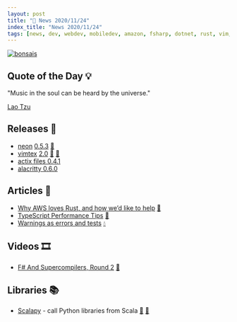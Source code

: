 ```yaml
---
layout: post
title: "📜 News 2020/11/24"
index_title: "News 2020/11/24"
tags: [news, dev, webdev, mobiledev, amazon, fsharp, dotnet, rust, vim, neovim, scala, python]
---
```


<a href="https://daily-tech-news.github.io/2020/11/24/news.html">
  <img src="https://user-images.githubusercontent.com/430272/100178665-203fae00-2eb3-11eb-97e8-9b1eaeac1207.jpg"
     alt="bonsais"
     class="image">
</a>

## Quote of the Day 💡

"Music in the soul can be heard by the universe."

[Lao Tzu](https://en.wikipedia.org/wiki/Laozi)

## Releases 🥳

- [neon](https://github.com/neon-bindings/neon) [0.5.3](https://github.com/neon-bindings/neon/releases/tag/0.5.3) [🦀](https://www.rust-lang.org "#rust")
- [vimtex](https://github.com/lervag/vimtex) [2.0](https://github.com/lervag/vimtex/releases/tag/v2.0) [🍃](https://www.vim.org "#vim") [🍃](https://neovim.io "#neovim")
- [actix files 0.4.1](https://github.com/actix/actix-web/releases/tag/files-v0.4.1)
- [alacritty 0.6.0](https://github.com/alacritty/alacritty/releases/tag/v0.6.0)

## Articles 📜

- [Why AWS loves Rust, and how we’d like to help](https://aws.amazon.com/pt/blogs/opensource/why-aws-loves-rust-and-how-wed-like-to-help/) [🦀](https://www.rust-lang.org "#rust")
- [TypeScript Performance Tips](https://github.com/microsoft/TypeScript/wiki/Performance) [🔷](https://www.typescriptlang.org "#typescript")
- [Warnings as errors and tests](https://dashbit.co/blog/tests-with-warnings-as-errors) [💧](https://elixir-lang.org "#elixirlang")

## Videos 🎞

- [F# And Supercompilers, Round 2](https://danielbmarkham.locals.com/post/248703/f-and-supercompilers-round-2) [🔷](https://fsharp.org "#fsharp #dotnet")

## Libraries 📚

- [Scalapy](https://scalapy.dev) - call Python libraries from Scala [🐍](https://www.python.org "#python") [💈](https://www.scala-lang.org "#scala")

